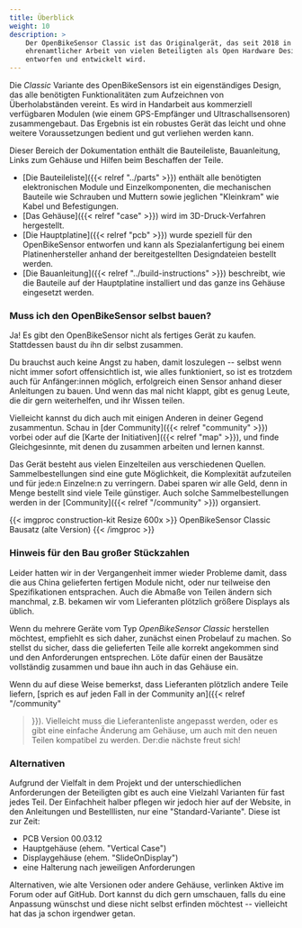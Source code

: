 ```yaml
---
title: Überblick
weight: 10
description: >
    Der OpenBikeSensor Classic ist das Originalgerät, das seit 2018 in
    ehrenamtlicher Arbeit von vielen Beteiligten als Open Hardware Design
    entworfen und entwickelt wird.
---
```


Die *Classic* Variante des OpenBikeSensors ist ein eigenständiges Design, das
alle benötigten Funktionalitäten zum Aufzeichnen von Überholabständen vereint.
Es wird in Handarbeit aus kommerziell verfügbaren Modulen (wie einem
GPS-Empfänger und Ultraschallsensoren) zusammengebaut. Das Ergebnis ist ein
robustes Gerät das leicht und ohne weitere Voraussetzungen bedient und gut
verliehen werden kann.

Dieser Bereich der Dokumentation enthält die Bauteileliste, Bauanleitung, Links
zum Gehäuse und Hilfen beim Beschaffen der Teile.

* [Die Bauteileliste]({{< relref "../parts" >}}) enthält alle benötigten elektronischen
  Module und Einzelkomponenten, die mechanischen Bauteile wie Schrauben
  und Muttern sowie jeglichen "Kleinkram" wie Kabel und Befestigungen.
* [Das Gehäuse]({{< relref "case" >}}) wird im 3D-Druck-Verfahren hergestellt.
* [Die Hauptplatine]({{< relref "pcb" >}}) wurde speziell für den
  OpenBikeSensor entworfen und kann als Spezialanfertigung bei einem
  Platinenhersteller anhand der bereitgestellten Designdateien bestellt
  werden. 
* [Die Bauanleitung]({{< relref "../build-instructions" >}}) beschreibt, wie die
  Bauteile auf der Hauptplatine installiert und das ganze ins Gehäuse
  eingesetzt werden.
 
### Muss ich den OpenBikeSensor selbst bauen?

Ja! Es gibt den OpenBikeSensor nicht als fertiges Gerät zu kaufen. Stattdessen
baust du ihn dir selbst zusammen.

Du brauchst auch keine Angst zu haben, damit loszulegen -- selbst wenn nicht
immer sofort offensichtlich ist, wie alles funktioniert, so ist es trotzdem
auch für Anfänger:innen möglich, erfolgreich einen Sensor anhand dieser
Anleitungen zu bauen. Und wenn das mal nicht klappt, gibt es genug Leute, die
dir gern weiterhelfen, und ihr Wissen teilen. 

Vielleicht kannst du dich auch mit einigen Anderen in deiner Gegend
zusammentun. Schau in [der Community]({{< relref "community" >}}) vorbei oder
auf die [Karte der Initiativen]({{< relref "map" >}}), und finde
Gleichgesinnte, mit denen du zusammen arbeiten und lernen kannst.

Das Gerät besteht aus vielen Einzelteilen aus verschiedenen Quellen.
Sammelbestellungen sind eine gute Möglichkeit, die Komplexität aufzuteilen und
für jede:n Einzelne:n zu verringern. Dabei sparen wir alle Geld, denn in Menge
bestellt sind viele Teile günstiger. Auch solche Sammelbestellungen werden in
der [Community]({{< relref "/community" >}}) organsiert.

{{< imgproc construction-kit Resize 600x >}}
OpenBikeSensor Classic Bausatz (alte Version)
{{< /imgproc >}}
 
### Hinweis für den Bau großer Stückzahlen

Leider hatten wir in der Vergangenheit immer wieder Probleme damit, dass die aus
China gelieferten fertigen Module nicht, oder nur teilweise den Spezifikationen
entsprachen. Auch die Abmaße von Teilen ändern sich manchmal, z.B. bekamen wir
vom Lieferanten plötzlich größere Displays als üblich. 

Wenn du mehrere Geräte vom Typ *OpenBikeSensor Classic* herstellen möchtest,
empfiehlt es sich daher, zunächst einen Probelauf zu machen. So stellst du
sicher, dass die gelieferten Teile alle korrekt angekommen sind und den
Anforderungen entsprechen. Löte dafür einen der Bausätze vollständig zusammen
und baue ihn auch in das Gehäuse ein.

Wenn du auf diese Weise bemerkst, dass Lieferanten plötzlich andere Teile
liefern, [sprich es auf jeden Fall in der Community an]({{< relref "/community"
>}}). Vielleicht muss die Lieferantenliste angepasst werden, oder es gibt eine
einfache Änderung am Gehäuse, um auch mit den neuen Teilen kompatibel zu
werden. Der:die nächste freut sich!


### Alternativen

Aufgrund der Vielfalt in dem Projekt und der unterschiedlichen Anforderungen
der Beteiligten gibt es auch eine Vielzahl Varianten für fast jedes Teil. Der
Einfachheit halber pflegen wir jedoch hier auf der Website, in den Anleitungen
und Bestelllisten, nur eine "Standard-Variante". Diese ist zur Zeit:

* PCB Version 00.03.12
* Hauptgehäuse (ehem. "Vertical Case")
* Displaygehäuse (ehem. "SlideOnDisplay")
* eine Halterung nach jeweiligen Anforderungen

Alternativen, wie alte Versionen oder andere Gehäuse, verlinken Aktive im Forum
oder auf GitHub. Dort kannst du dich gern umschauen, falls du eine Anpassung
wünschst und diese nicht selbst erfinden möchtest -- vielleicht hat das ja schon
irgendwer getan.
